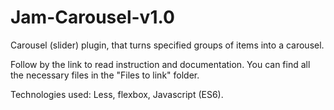 # Jam-Carousel-v1.0

Carousel (slider) plugin, that turns specified groups of items into a carousel. 

Follow by the link to read instruction and documentation.
You can find all the necessary files in the "Files to link" folder.

Technologies used: Less, flexbox, Javascript (ES6).
